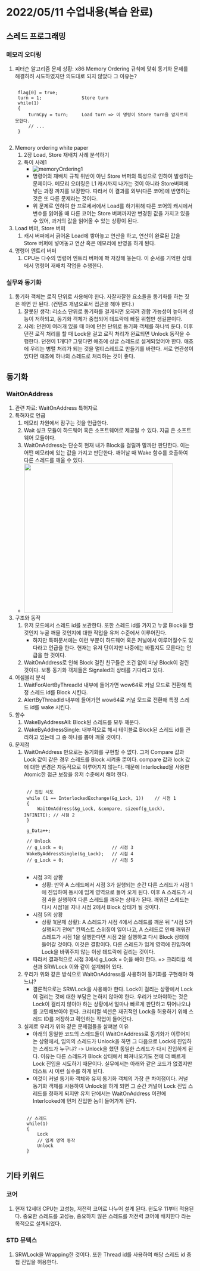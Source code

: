 # 2022/05/11 수업내용(복습 완료)
## 스레드 프로그래밍
### 메모리 오더링
1. 피터슨 알고리즘 문제 상황: x86 Memory Ordering 규칙에 맞춰 동기화 문제를 해결하려 시도하였지만 의도대로 되지 않았다 그 이유는?
    <pre><code>
    flag[0] = true;
    turn = 1;               Store turn
    while(1)
    {
        turnCpy = turn;     Load turn => 이 명령이 Store turn을 앞지르지 못한다.
        // ...
    }
    </code></pre>
2. Memory ordering white paper
    1) 2장 Load, Store 재배치 사례 분석하기
    2) 특이 사례1
        * ![memoryOrdering1](https://user-images.githubusercontent.com/95362065/167749895-33b360f1-5a9a-482a-98af-b86976b8822a.PNG)
        * 명령어의 재배치 규칙 위반이 아닌 Store 버퍼의 특성으로 인하여 발생하는 문제이다. 메모리 오더링은 L1 캐시까지 나가는 것이 아니라 Store버퍼에 넣는 과정 까지를 보장한다. 따라서 이 결과를 외부(다른 코어)에 반영하는 것은 또 다른 문제라는 것이다.
        * 위 문제로 인하여 한 프로세서에서 Load를 하기위해 다른 코어의 캐시에서 변수를 읽어올 때 다른 코어는 Store 버퍼까지만 변경된 값을 가지고 있을 수 있어, 과거의 값을 읽어올 수 있는 상황이 된다.
3. Load 버퍼, Store 버퍼
    1) 캐시 버퍼에서 긁어온 Load에 쌓아놓고 연산을 하고, 연산이 완료된 값을 Store 버퍼에 넣어놓고 연산 혹은 메모리에 반영을 하게 된다.
4. 명령어 엔트리 버퍼
    1) CPU는 다수의 명령어 엔트리 버퍼에 쫙 저장해 놓는다. 이 순서를 기억한 상태에서 명령어 재배치 작업을 수행한다.

### 실무와 동기화
1. 동기화 객체는 로직 단위로 사용해야 한다. 자잘자잘한 요소들을 동기화를 하는 짓은 하면 안 된다. (컨텐츠 개념으로서 접근을 해야 한다.)
    1) 잘못된 생각: 리소스 단위로 동기화를 걸게되면 오히려 경합 가능성이 높아져 성능이 저하되고, 동기화 객체가 중첩되어 데드락에 빠질 위험만 생길뿐이다. 
    2) 사례: 던전이 여러개 있을 때 아예 던전 단위로 동기화 객체를 하나씩 둔다. 이후 던전 로직 처리를 할 때 Lock을 걸고 로직 처리가 완료되면 Unlock 동작을 수행한다. 던전이 1개다? 그렇다면 애초에 싱글 스레드로 설계되었어야 한다. 애초에 우리는 병렬 처리가 되는 것을 멀티스레드로 만들기를 바란다. 서로 연관성이 있다면 애초에 하나의 스레드로 처리하는 것이 좋다.

## 동기화
### WaitOnAddress
1. 관련 자료: WaitOnAddress 특허자료
2. 특허자료 언급
    1) 메모리 차원에서 잠구는 것을 언급한다.
    2) Wait 싱크 모듈이 하드웨어 혹은 소프트웨어로 제공될 수 있다. 지금 은 소프트웨어 모듈이다.
    3) WaitOnAddress는 단순히 현재 내가 Block을 걸릴까 말까만 판단한다. 이는 어떤 메모리에 있는 값을 가지고 판단한다. 깨어날 때 Wake 함수를 호출하여 다른 스레드를 깨울 수 있다.
    * <img width=400 src="https://user-images.githubusercontent.com/95362065/167804455-a027107a-0b1d-4b12-8761-d2f7cf9332ae.png">
3. 구조와 동작
    1) 유저 모드에서 스레드 id를 보관한다. 또한 스레드 id를 가지고 누굴 Block을 할 것인지 누굴 깨울 것인지에 대한 작업을 유저 수준에서 이루어진다.
        * 하지만 특허문서에는 이런 부분이 하드웨어 혹은 커널에서 이루어질수도 있다라고 언급을 한다. 현재는 유저 단이지만 나중에는 바뀔지도 모른다는 언급을 한 것이다.
    2) WaitOnAddress로 인해 Block 걸린 친구들은 조건 없이 마냥 Block이 걸린 것이다. 보통 동기화 객체들은 Signaled의 상태를 기다리고 있다.
4. 어셈블리 분석
    1) WaitForAlertByThreadId 내부에 들어가면 wow64로 커널 모드로 전환해 특정 스레드 id를 Block 시킨다.
    2) AlertByThreadId 내부에 들어가면 wow64로 커널 모드로 전환해 특정 스레드 id를 wake 시킨다.
4. 함수
    1) WakeByAddressAll: Block된 스레드를 모두 깨운다.
    2) WakeByAddressSingle: 내부적으로 해시 테이블로 Block된 스레드 id를 관리하고 있는데 그 중 하나를 뽑아 깨울 것이다.
5. 문제점
    1) WaitOnAddress 만으로는 동기화를 구현할 수 없다. 그저 Compare 값과 Lock 값이 같은 경우 스레드를 Block 시켜줄 뿐이다. compare 값과 lock 값에 대한 변경은 자동적으로 이루어지지 않는다. 때문에 Interlocked을 사용한 Atomic한 접근 보장을 유저 수준에서 해야 한다.
        <pre><code>
        // 진입 시도
        while (1 == InterlockedExchange(&g_Lock, 1))    // 시점 1
        {
            WaitOnAddress(&g_Lock, &compare, sizeof(g_Lock), INFINITE); // 시점 2
        }

        g_Data++;

        // Unlock
        // g_Lock = 0;                  // 시점 3
        WakeByAddressSingle(&g_Lock);   // 시점 4
        // g_Lock = 0;                  // 시점 5
        </code></pre>
        * 시점 3의 상황
            * 상황: 만약 A 스레드에서 시점 3가 실행되는 순간 다른 스레드가 시점 1에 진입하여 동시에 임계 영역으로 들어 오게 된다. 이후 A 스레드가 시점 4을 실행하여 다른 스레드를 깨우는 상태가 된다. 깨워진 스레드는 다시 시점1을 지나 시점 2에서 Block 상태가 될 것이다.
        * 시점 5의 상황
            * 상황 1(문제 상황): A 스레드가 시점 4에서 스레드를 깨운 뒤 "시점 5가 실행되기 전에" 컨텍스트 스위칭이 일어나고, A 스레드로 인해 깨워진 스레드가 시점 1을 실행한다면 시점 2을 실행하고 다시 Block 상태에 들어갈 것이다. 이것은 결함이다. 다른 스레드가 임계 영역에 진입하여 Lock을 바꿔주지 않는 이상 데드락에 걸리는 것이다.
        * 따라서 결과적으로 시점 3에서 g_Lock = 0;을 해야 한다. => 크리티컬 섹션과 SRWLock 이와 같이 설계되어 있다.
    2) 우리가 위와 같은 방식으로 WaitOnAddress를 사용하여 동기화를 구현해야 하느냐?
        * 결론적으로는 SRWLock을 사용해야 한다. Lock이 걸리는 상황에서 Lock이 걸리는 것에 대한 부담은 논하지 않아야 한다. 우리가 보아야하는 것은 Lock이 걸리지 않아야 하는 상황에서 얼마나 빠르게 판단하고 튀어나오냐를 고민해보아야 한다. 크리티컬 섹션은 재귀적인 Lock을 허용하기 위해 스레드 ID를 저장하고 확인하는 작업이 들어간다.
    3) 실제로 우리가 위와 같은 문제점들을 살펴본 이유
        * 아래의 동일한 코드의 스레드들이 WaitOnAddress로 동기화가 이루어지는 상황에서, 임의의 스레드가 Unlock을 하면 그 다음으로 Lock에 진입하는 스레드가 누구냐? -> Unlock을 했던 동일한 스레드가 다시 진입하게 된다. 이유는 다른 스레드가 Block 상태에서 빠져나오기도 전에 더 빠르게 Lock 진입을 시도하기 때문이다. 실무에서는 아래와 같은 코드가 없겠지만 테스트 시 이런 실수를 하게 된다.
        * 이것이 커널 동기화 객체와 유저 동기화 객체의 가장 큰 차이점이다. 커널 동기화 객체를 사용하여 Unlock을 하게 되면 그 순간 커널이 Lock 진입 스레드를 정하게 되지만 유저 단에서는 WaitOnAddress 이전에 Interlcoked에 먼저 진입한 놈이 들어가게 된다.
        <pre><code>
        // 스레드
        while(1)
        {
            Lock
            // 임계 영역 동작
            Unlock
        }
        </code></pre>

## 기타 키워드
### 코어
1. 현재 12세대 CPU는 고성능, 저전력 코어로 나누어 설계 된다. 윈도우 11부터 적용된다. 중요한 스레드를 고성능, 중요하지 않은 스레드를 저전력 코어에 배치한다 라는 목적으로 설계되었다.

### STD 뮤텍스
1. SRWLock을 Wrapping한 것이다. 또한 Thread id를 사용하여 해당 스레드 id 중첩 진입을 허용한다.
